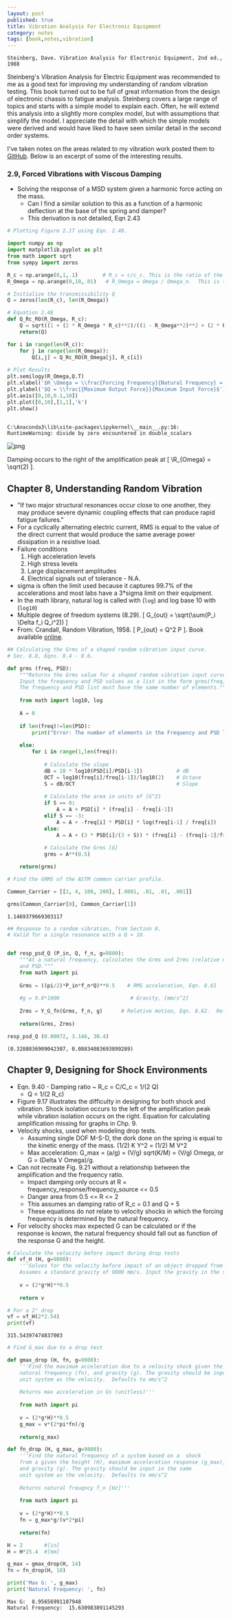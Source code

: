 ```yaml
---
layout: post
published: true
title: Vibration Analysis For Electronic Equipment
category: notes
tags: [book,notes,vibration]
---
```



`Steinberg, Dave. Vibration Analysis for Electronic Equipment, 2nd ed., 1988`

 Steinberg's Vibration Analysis for Electric Equipment was recommended to me as a good text for improving my understanding of random vibration testing.  This book turned out to be full of great information from the design of electronic chassis to fatigue analysis. Steinberg covers a large range of topics and starts with a simple model to explain each.  Often, he will extend this analysis into a slightly more complex model, but with assumptions that simplify the model. I appreciate the detail with which the simple models were derived and would have liked to have seen similar detail in the second order systems.

I've taken notes on the areas related to my vibration work posted them to [GitHub](https://github.com/stembl/stembl.github.io/blob/master/public/ipy/Steinberg_1988/Steinberg_1988.ipynb).  Below is an excerpt of some of the interesting results.

### 2.9, Forced Vibrations with Viscous Damping

* Solving the response of a MSD system given a harmonic force acting on the mass.
    * Can I find a similar solution to this as a function of a harmonic deflection at the base of the spring and damper?
    * This derivation is not detailed, Eqn 2.43



```python
# Plotting Figure 2.17 using Eqn. 2.48.

import numpy as np
import matplotlib.pyplot as plt
from math import sqrt
from sympy import zeros

R_c = np.arange(0,1,.1)        # R_c = c/c_c. This is the ratio of the damping to the critical damping
R_Omega = np.arange(0,10,.01)   # R_Omega = Omega / Omega_n.  This is the ratio of the input frequency to the natural frequency.

# Initialize the transmissibility Q 
Q = zeros(len(R_c), len(R_Omega))

# Equation 2.48
def Q_Rc_RO(R_Omega, R_c):
    Q = sqrt((1 + (2 * R_Omega * R_c)**2)/((1 - R_Omega**2)**2 + (2 * R_Omega * R_c)**2))
    return(Q)

for i in range(len(R_c)):
    for j in range(len(R_Omega)):
        Q[i,j] = Q_Rc_RO(R_Omega[j], R_c[i])
        
# Plot Results
plt.semilogy(R_Omega,Q.T)
plt.xlabel('$R_\Omega = \\frac{Forcing Frequency}{Natural Frequency} = \\frac{f}{f_n}$')
plt.ylabel('$Q = \\frac{{Maximum Output Force}}{Maximum Input Force}$')
plt.axis([0,10,0.1,10])
plt.plot([0,10],[1,1],'k')
plt.show()
        
```

    C:\Anaconda3\lib\site-packages\ipykernel\__main__.py:16: RuntimeWarning: divide by zero encountered in double_scalars
    


![png](/public/ipy/Steinberg_1988/output_2_1.png)


Damping occurs to the right of the amplification peak at \[ \R_{Omega} = \sqrt(2) \].

## Chapter 8, Understanding Random Vibration

* "If two major structural resonances occur close to one another, they may produce severe dynamic coupling effects that can produce rapid fatigue failures."
* For a cyclically alternating electric current, RMS is equal to the value of the direct current that would produce the same average power dissipation in a resistive load.
* Failure conditions
    1. High acceleration levels
    2. High stress levels
    3. Large displacement amplitudes
    4. Electrical signals out of tolerance - N.A.
* sigma is often the limit used because it captures 99.7% of the accelerations and most labs have a 3*sigma limit on their equipment.
* In the math library, natural log is called with (`log`) and log base 10 with (`log10`)
* Multiple degree of freedom systems (8.29). \[ G_{out} = \sqrt(\sum(P_i \Delta f_i Q_i^2)) \]
* From: Crandall, Random Vibration, 1958.  \[ P_{out} = Q^2 P \].  Book available [online](https://babel.hathitrust.org/cgi/pt?id=mdp.39015060919126;view=1up;seq=17).





```python
## Calculating the Grms of a shaped random vibration input curve.
# Sec. 8.8, Eqns. 8.4 - 8.6.

def grms (freq, PSD):
    """Returns the Grms value for a shaped random vibration input curve.
    Input the frequency and PSD values as a list in the form grms(freq, PSD).
    The frequency and PSD list must have the same number of elements."""
    
    from math import log10, log
    
    A = 0
    
    if len(freq)!=len(PSD):
        print("Error: The number of elements in the Frequency and PSD lists do not match.")
    
    else:
        for i in range(1,len(freq)):
            
            # Calculate the slope
            dB = 10 * log10(PSD[i]/PSD[i-1])           # dB
            OCT = log10(freq[i]/freq[i-1])/log10(2)    # Octave
            S = dB/OCT                                 # Slope
            
            # Calculate the area in units of [G^2]
            if S == 0:
                A = A + PSD[i] * (freq[i] - freq[i-1])
            elif S == -3:
                A = A + -freq[i] * PSD[i] * log(freq[i-1] / freq[i])
            else:
                A = A + (3 * PSD[i]/(3 + S)) * (freq[i] - (freq[i-1]/freq[i])**(S/3) * freq[i-1])
            
            # Calculate the Grms [G]
            grms = A**(0.5)

    return(grms)

```


```python
# Find the GRMS of the ASTM common carrier profile.  

Common_Carrier = [[1, 4, 100, 200], [.0001, .01, .01, .001]]

grms(Common_Carrier[0], Common_Carrier[1])
```




    1.1469379669303117




```python
## Response to a random vibration, from Section 8.
# Valid for a single resonance with a Q > 10.


def resp_psd_Q (P_in, Q, f_n, g=9800):
    """At a natural frequency, calculates the Grms and Zrms (relative motion) of the point given the transmissibility,
    and PSD.""" 
    from math import pi
    
    Grms = ((pi/2)*P_in*f_n*Q)**0.5    # RMS acceleration, Eqn. 8.61
    
    #g = 9.8*1000                       # Gravity, [mm/s^2]
    
    Zrms = Y_G_fn(Grms, f_n, g)      # Relative motion, Eqn. 8.62.  Ref. Eqn. 2.30
    
    return(Grms, Zrms)
```


```python
resp_psd_Q (0.00072, 3.146, 30.4)
```




    (0.3288836909042307, 0.08834083693899289)



## Chapter 9, Designing for Shock Environments
* Eqn. 9.40 - Damping ratio ~ R_c = C/C_c = 1/(2 Q)
    * Q = 1/(2 R_c)
* Figure 9.17 illustrates the difficulty in designing for both shock and vibration.  Shock isolation occurs to the left of the amplification peak while vibration isolation occurs on the right. Equation for calculating amplification missing for graphs in Chp. 9. 
* Velocity shocks, used when modeling drop tests.
    * Assuming single DOF M-S-D, the dork done on the spring is equal to the kinetic energy of the mass. (1/2) K Y^2 = (1/2) M V^2
    * Max acceleration: G_max = (a/g) = (V/g) sqrt(K/M) = (V/g) Omega, or G = (Delta V Omega)/g.
* Can not recreate Fig. 9.21 without a relationship between the amplification and the frequency ratio.
    * Impact damping only occurs at R = frequency_response/frequency_source <= 0.5
    * Danger area from 0.5 <= R <= 2
    * This assumes an damping ratio of R_c = 0.1 and Q = 5
    * These equations do not relate to velocity shocks in which the forcing frequency is determined by the natural frequency.  
* For velocity shocks max expected G can be calculated or if the response is known, the natural frequency should fall out as function of the response G and the height.


```python
# Calculate the velocity before impact during drop tests
def vf_H (H, g=9800):
    '''Solves for the velocity before impact of an object dropped from a height H.
    Assumes a standard gravity of 9800 mm/s. Input the gravity in the same unit system as the height.'''
    
    v = (2*g*H)**0.5
    
    return v

# For a 2" drop
vf = vf_H(2*2.54)
print(vf)
```

    315.54397474837003
    


```python
# Find G_max due to a drop test

def gmax_drop (H, fn, g=9800):
    '''Find the maximum acceleration due to a velocity shock given the drop height (H), 
    natural frequency (fn), and gravity (g). The gravity should be input in the same
    unit system as the velocity.  Defaults to mm/s^2
    
    Returns max acceleration in Gs (unitless)'''
    
    from math import pi
    
    v = (2*g*H)**0.5
    g_max = v*(2*pi*fn)/g
    
    return(g_max)

def fn_drop (H, g_max, g=9800):
    '''Find the natural frequency of a system based on a  shock
    from a given the height (H), maximum acceleration response (g_max), 
    and gravity (g). The gravity should be input in the same
    unit system as the velocity.  Defaults to mm/s^2
    
    Returns natural freuqncy f_n [Hz]'''
    
    from math import pi
    
    v = (2*g*H)**0.5
    fn = g_max*g/(v*2*pi)
    
    return(fn)

H = 2       #[in]
H = H*25.4  #[mm]

g_max = gmax_drop(H, 14)
fn = fn_drop(H, 10)

print('Max G: ', g_max)
print('Natural Frequency: ', fn)
```

    Max G:  8.95656991107948
    Natural Frequency:  15.630983891145293
    
